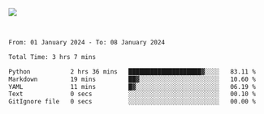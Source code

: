 ![](https://github-widgetbox.vercel.app/api/profile?username=meowkj&data=followers,repositories,stars,commits&theme=nautilus)

  

<br/>  



<!--START_SECTION:waka-->

```txt
From: 01 January 2024 - To: 08 January 2024

Total Time: 3 hrs 7 mins

Python           2 hrs 36 mins   ████████████████████▓░░░░   83.11 %
Markdown         19 mins         ██▓░░░░░░░░░░░░░░░░░░░░░░   10.60 %
YAML             11 mins         █▓░░░░░░░░░░░░░░░░░░░░░░░   06.19 %
Text             0 secs          ░░░░░░░░░░░░░░░░░░░░░░░░░   00.10 %
GitIgnore file   0 secs          ░░░░░░░░░░░░░░░░░░░░░░░░░   00.00 %
```

<!--END_SECTION:waka-->



